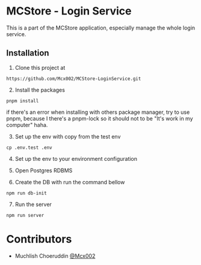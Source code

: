 # MCStore - Login Service

This is a part of the MCStore application, especially manage the whole login service.


## Installation

1. Clone this project at
```
https://github.com/Mcx002/MCStore-LoginService.git
```

2. Install the packages
```
pnpm install
```

if there's an error when installing with others package manager, try to use pnpm, because I there's a pnpm-lock so it should not to be "It's work in my computer" haha.

3. Set up the env with copy from the test env
```
cp .env.test .env
```

4. Set up the env to your environment configuration

5. Open Postgres RDBMS

6. Create the DB with run the command bellow
```
npm run db-init
```

7.  Run the server
```
npm run server
```

# Contributors
- Muchlish Choeruddin [@Mcx002](https://github.com/Mcx002)